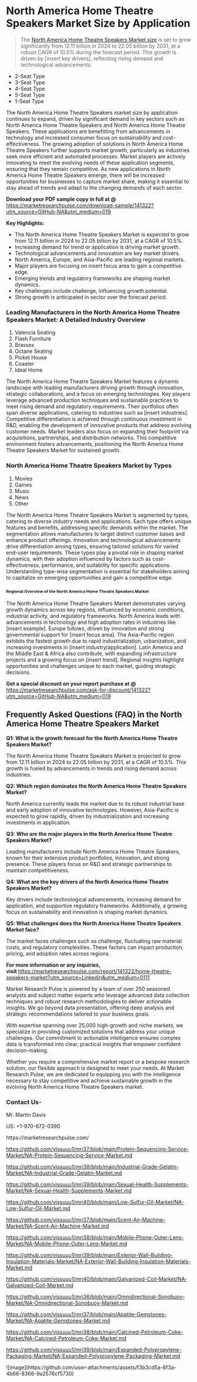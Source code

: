 <h1>North America Home Theatre Speakers Market&nbsp;Size by Application</h1><blockquote><p>The <a href="https://marketresearchpulse.com/download-sample/141322?utm_source=GitHub-NA&amp;utm_medium=019">North America Home Theatre Speakers Market size</a> is set to grow significantly from 12.11 billion in 2024 to 22.05 billion by 2031, at a robust CAGR of 10.5% during the forecast period. This growth is driven by [insert key drivers], reflecting rising demand and technological advancements.</p></blockquote><ul><li>2-Seat Type <li> 3-Seat Type <li> 4-Seat Type <li> 5-Seat Type <li> 1-Seat Type</li></ul><p>The North America Home Theatre Speakers market size by application continues to expand, driven by significant demand in key sectors such as North America Home Theatre Speakers and North America Home Theatre Speakers. These applications are benefitting from advancements in technology and increased consumer focus on sustainability and cost-effectiveness. The growing adoption of solutions in North America Home Theatre Speakers further supports market growth, particularly as industries seek more efficient and automated processes. Market players are actively innovating to meet the evolving needs of these application segments, ensuring that they remain competitive. As new applications in North America Home Theatre Speakers emerge, there will be increased opportunities for businesses to capture market share, making it essential to stay ahead of trends and adapt to the changing demands of each sector.</p><p><strong>Download your PDF sample copy in full at @ </strong><a href="https://marketresearchpulse.com/download-sample/141322?utm_source=GitHub-NA&amp;utm_medium=019">https://marketresearchpulse.com/download-sample/141322?utm_source=GitHub-NA&amp;utm_medium=019</a></p><p><strong>Key Highlights: </strong></p><ul><li>The North America Home Theatre Speakers Market is expected to grow from 12.11 billion in 2024 to 22.05 billion by 2031, at a CAGR of 10.5%.</li><li>Increasing demand for trend or application is driving market growth.</li><li>Technological advancements and innovation are key market drivers.</li><li>North America, Europe, and Asia-Pacific are leading regional markets.</li><li>Major players are focusing on insert focus area to gain a competitive edge.</li><li>Emerging trends and regulatory frameworks are shaping market dynamics.</li><li>Key challenges include challenge, influencing growth potential.</li><li>Strong growth is anticipated in sector over the forecast period.</li></ul><h3>Leading Manufacturers in the North America Home Theatre Speakers Market: A Detailed Industry Overview</h3><ol><li>Valencia Seating</li><li>Flash Furniture</li><li>Brassex</li><li>Octane Seating</li><li>Picket House</li><li>Coaster</li><li>Ideal Home</li></ol><div class="flex max-w-full flex-col flex-grow"><div class="min-h-8 text-message flex w-full flex-col items-end gap-2 whitespace-normal break-words [.text-message+&amp;]:mt-5" dir="auto" data-message-author-role="assistant" data-message-id="fd8432e4-4910-450d-b182-61b7bfb0a01f" data-message-model-slug="gpt-4o"><div class="flex w-full flex-col gap-1 empty:hidden first:pt-[3px]"><div class="markdown prose w-full break-words dark:prose-invert light"><p>The North America Home Theatre Speakers Market features a dynamic landscape with leading manufacturers driving growth through innovation, strategic collaborations, and a focus on emerging technologies. Key players leverage advanced production techniques and sustainable practices to meet rising demand and regulatory requirements. Their portfolios often span diverse applications, catering to industries such as [insert industries]. Competitive differentiation is achieved through continuous investment in R&amp;D, enabling the development of innovative products that address evolving customer needs. Market leaders also focus on expanding their footprint via acquisitions, partnerships, and distribution networks. This competitive environment fosters advancements, positioning the North America Home Theatre Speakers Market for sustained growth.</p></div></div></div></div><h3>North America Home Theatre Speakers Market by Types</h3><ol><li>Movies <li> Games <li> Music <li> News <li> Other</li></ol><div class="flex max-w-full flex-col flex-grow"><div class="min-h-8 text-message flex w-full flex-col items-end gap-2 whitespace-normal break-words [.text-message+&amp;]:mt-5" dir="auto" data-message-author-role="assistant" data-message-id="084470be-0bb7-4664-bddf-5156b4f41249" data-message-model-slug="gpt-4o-mini"><div class="flex w-full flex-col gap-1 empty:hidden first:pt-[3px]"><div class="markdown prose w-full break-words dark:prose-invert light"><p>The North America Home Theatre Speakers Market is segmented by types, catering to diverse industry needs and applications. Each type offers unique features and benefits, addressing specific demands within the market. The segmentation allows manufacturers to target distinct customer bases and enhance product offerings. Innovation and technological advancements drive differentiation among types, ensuring tailored solutions for varied end-user requirements. These types play a pivotal role in shaping market dynamics, with their adoption influenced by factors such as cost-effectiveness, performance, and suitability for specific applications. Understanding type-wise segmentation is essential for stakeholders aiming to capitalize on emerging opportunities and gain a competitive edge.</p></div></div></div></div><h3><span style="font-size: 11px;">Regional Overview of the North America Home Theatre Speakers Market</span></h3><div class="flex max-w-full flex-col flex-grow"><div class="min-h-8 text-message flex w-full flex-col items-end gap-2 whitespace-normal break-words [.text-message+&amp;]:mt-5" dir="auto" data-message-author-role="assistant" data-message-id="e9038762-ce64-4e30-91c9-9bd413514231" data-message-model-slug="gpt-4o-mini"><div class="flex w-full flex-col gap-1 empty:hidden first:pt-[3px]"><div class="markdown prose w-full break-words dark:prose-invert light"><p>The North America Home Theatre Speakers Market demonstrates varying growth dynamics across key regions, influenced by economic conditions, industrial activity, and regulatory frameworks. North America leads with advancements in technology and high adoption rates in industries like [insert example]. Europe follows, driven by innovation and strong governmental support for [insert focus area]. The Asia-Pacific region exhibits the fastest growth due to rapid industrialization, urbanization, and increasing investments in [insert industry/application]. Latin America and the Middle East &amp; Africa also contribute, with expanding infrastructure projects and a growing focus on [insert trend]. Regional insights highlight opportunities and challenges unique to each market, guiding strategic decisions.</p></div></div></div></div><p><strong>Get a special discount on your report purchase at @ </strong><a href="https://marketresearchpulse.com/ask-for-discount/141322?utm_source=GitHub-NA&amp;utm_medium=019">https://marketresearchpulse.com/ask-for-discount/141322?utm_source=GitHub-NA&amp;utm_medium=019</a></p><h2>Frequently Asked Questions (FAQ) in the North America Home Theatre Speakers Market</h2><p><strong>Q1: What is the growth forecast for the North America Home Theatre Speakers Market?</strong></p><p>The North America Home Theatre Speakers Market is projected to grow from 12.11 billion in 2024 to 22.05 billion by 2031, at a CAGR of 10.5%. This growth is fueled by advancements in trends and rising demand across industries.</p><p><strong>Q2: Which region dominates the North America Home Theatre Speakers Market?</strong></p><p>North America currently leads the market due to its robust industrial base and early adoption of innovative technologies. However, Asia-Pacific is expected to grow rapidly, driven by industrialization and increasing investments in application.</p><p><strong>Q3: Who are the major players in the North America Home Theatre Speakers Market?</strong></p><p>Leading manufacturers include North America Home Theatre Speakers, known for their extensive product portfolios, innovation, and strong presence. These players focus on R&amp;D and strategic partnerships to maintain competitiveness.</p><p><strong>Q4: What are the key drivers of the North America Home Theatre Speakers Market?</strong></p><p>Key drivers include technological advancements, increasing demand for application, and supportive regulatory frameworks. Additionally, a growing focus on sustainability and innovation is shaping market dynamics.</p><p><strong>Q5: What challenges does the North America Home Theatre Speakers Market face?</strong></p><p>The market faces challenges such as challenge, fluctuating raw material costs, and regulatory complexities. These factors can impact production, pricing, and adoption rates across regions.</p><p><strong>For more information or any inquiries, visit&nbsp;</strong><a href="https://marketresearchpulse.com/report/141322/home-theatre-speakers-market?utm_source=Linkedin&utm_medium=0111">https://marketresearchpulse.com/report/141322/home-theatre-speakers-market?utm_source=Linkedin&utm_medium=0111</a></p><p>Market Research Pulse is powered by a team of over 250 seasoned analysts and subject matter experts who leverage advanced data collection techniques and robust research methodologies to deliver actionable insights. We go beyond data presentation, offering deep analysis and strategic recommendations tailored to your business goals.</p><p>With expertise spanning over 25,000 high-growth and niche markets, we specialize in providing customized solutions that address your unique challenges. Our commitment to actionable intelligence ensures complex data is transformed into clear, practical insights that empower confident decision-making.</p><p>Whether you require a comprehensive market report or a bespoke research solution, our flexible approach is designed to meet your needs. At Market Research Pulse, we are dedicated to equipping you with the intelligence necessary to stay competitive and achieve sustainable growth in the evolving North America Home Theatre Speakers market.</p><h3><strong>Contact Us-</strong></h3><p>Mr. Martin Davis</p><p>US: +1-970-672-0390</p><p>https://marketresearchpulse.com/</p><p><a href="https://github.com/vissuuu1/mri37/blob/main/Protein-Sequencing-Service-Market/NA-Protein-Sequencing-Service-Market.md">https://github.com/vissuuu1/mri37/blob/main/Protein-Sequencing-Service-Market/NA-Protein-Sequencing-Service-Market.md</a></p><p><a href="https://github.com/vissuuu1/mri38/blob/main/Industrial-Grade-Gelatin-Market/NA-Industrial-Grade-Gelatin-Market.md">https://github.com/vissuuu1/mri38/blob/main/Industrial-Grade-Gelatin-Market/NA-Industrial-Grade-Gelatin-Market.md</a></p><p><a href="https://github.com/vissuuu1/mri39/blob/main/Sexual-Health-Supplements-Market/NA-Sexual-Health-Supplements-Market.md">https://github.com/vissuuu1/mri39/blob/main/Sexual-Health-Supplements-Market/NA-Sexual-Health-Supplements-Market.md</a></p><p><a href="https://github.com/vissuuu1/mri40/blob/main/Low-Sulfur-Oil-Market/NA-Low-Sulfur-Oil-Market.md">https://github.com/vissuuu1/mri40/blob/main/Low-Sulfur-Oil-Market/NA-Low-Sulfur-Oil-Market.md</a></p><p><a href="https://github.com/vissuuu1/mri37/blob/main/Scent-Air-Machine-Market/NA-Scent-Air-Machine-Market.md">https://github.com/vissuuu1/mri37/blob/main/Scent-Air-Machine-Market/NA-Scent-Air-Machine-Market.md</a></p><p><a href="https://github.com/vissuuu1/mri38/blob/main/Mobile-Phone-Outer-Lens-Market/NA-Mobile-Phone-Outer-Lens-Market.md">https://github.com/vissuuu1/mri38/blob/main/Mobile-Phone-Outer-Lens-Market/NA-Mobile-Phone-Outer-Lens-Market.md</a></p><p><a href="https://github.com/vissuuu1/mri39/blob/main/Exterior-Wall-Building-Insulation-Materials-Market/NA-Exterior-Wall-Building-Insulation-Materials-Market.md">https://github.com/vissuuu1/mri39/blob/main/Exterior-Wall-Building-Insulation-Materials-Market/NA-Exterior-Wall-Building-Insulation-Materials-Market.md</a></p><p><a href="https://github.com/vissuuu1/mri40/blob/main/Galvanized-Coil-Market/NA-Galvanized-Coil-Market.md">https://github.com/vissuuu1/mri40/blob/main/Galvanized-Coil-Market/NA-Galvanized-Coil-Market.md</a></p><p><a href="https://github.com/vissuuu1/mri36/blob/main/Omnidirectional-Sonobuoy-Market/NA-Omnidirectional-Sonobuoy-Market.md">https://github.com/vissuuu1/mri36/blob/main/Omnidirectional-Sonobuoy-Market/NA-Omnidirectional-Sonobuoy-Market.md</a></p><p><a href="https://github.com/vissuuu1/mri37/blob/main/Apatite-Gemstones-Market/NA-Apatite-Gemstones-Market.md">https://github.com/vissuuu1/mri37/blob/main/Apatite-Gemstones-Market/NA-Apatite-Gemstones-Market.md</a></p><p><a href="https://github.com/vissuuu1/mri38/blob/main/Calcined-Petroleum-Coke-Market/NA-Calcined-Petroleum-Coke-Market.md">https://github.com/vissuuu1/mri38/blob/main/Calcined-Petroleum-Coke-Market/NA-Calcined-Petroleum-Coke-Market.md</a></p><p><a href="https://github.com/vissuuu1/mri39/blob/main/Expanded-Polypropylene-Packaging-Market/NA-Expanded-Polypropylene-Packaging-Market.md">https://github.com/vissuuu1/mri39/blob/main/Expanded-Polypropylene-Packaging-Market/NA-Expanded-Polypropylene-Packaging-Market.md</a></p>
![image](https://github.com/user-attachments/assets/f3b3cd5a-6f3a-4b66-8366-9a2576cf5730)
